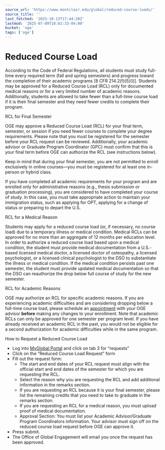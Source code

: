 ```yaml
---
source_url: 'https://www.montclair.edu/global/reduced-course-loads/'
source_title: ''
last_fetched: '2025-10-13T17:44:20Z'
lastmod: '2025-07-09T10:02:33-04:00'
bucket: 'oge'
tags: ['oge']
---
```


# Reduced Course Load

According to the Code of Federal Regulations, all students must study full-time every required term (fall and spring semesters) and progress toward the completion of their academic programs [8 CFR 214.2(f)(5)(I)]. Students may be approved for a Reduced Course Load (RCL) only for documented medical reasons or for a very limited number of academic reasons. Additionally, students are allowed to take fewer than a full-time course load if it is their final semester and they need fewer credits to complete their program.

RCL for Final Semester

OGE may approve a Reduced Course Load (RCL) for your final term, semester, or session if you need fewer courses to complete your degree requirements. Please note that you must be registered for the semester before your RCL request can be reviewed. Additionally, your academic advisor or Graduate Program Coordinator (GPC) must confirm that this is your final term before OGE can authorize the RCL (see instructions below).

Keep in mind that during your final semester, you are not permitted to enroll exclusively in online courses—you must be registered for at least one in-person or hybrid class.

If you have completed all academic requirements for your program and are enrolled only for administrative reasons (e.g., thesis submission or graduation processing), you are considered to have completed your course of study. In this case, you must take appropriate action to maintain your immigration status, such as applying for OPT, applying for a change of status or preparing to depart the U.S.

RCL for a Medical Reason

Students may apply for a reduced course load (or, if necessary, no course load) due to a temporary illness or medical condition. Medical RCLs can be approved for no more than an aggregate of 12 months per education level. In order to authorize a reduced course load based upon a medical condition, the student must provide medical documentation from a U.S.-based licensed medical doctor, a licensed doctor of osteopathy, a licensed psychologist, or a licensed clinical psychologist to the DSO to substantiate the illness or medical condition. If the medical condition persists past one semester, the student must provide updated medical documentation so that the DSO can reauthorize the drop below full course of study for the new semester.

RCL for Academic Reasons

OGE may authorize an RCL for specific academic reasons. If you are experiencing academic difficulties and are considering dropping below a full-time course load, please schedule an [appointment](https://www.montclair.edu/global/appointments/) with your OGE advisor **before** making any changes to your enrollment. Note that academic RCLs can only be approved for one semester per program level. If you have already received an academic RCL in the past, you would not be eligible for a second authorization for academic difficulties while in the same program.

How to Request a Reduced Course Load

* Log into [MyGlobal Portal](https://montclair-isss.terradotta.com/index.cfm?FuseAction=Security.AngLogin) and click on tab 3 for “requests”
* Click on the “Reduced Course Load Request” form
* Fill out the request form:
  + The start and end dates of your RCL request must align with the official start and end dates of the semester for which you are requesting the RCL.
  + Select the reason why you are requesting the RCL and add additional information in the remarks section.
  + If you are requesting an RCL because it is your final semester, please list the remaining credits that you need to take to graduate in the remarks section.
  + If you are requesting an RCL for a medical reason, you must upload proof of medical documentation.
  + Approval Section: You must list your Academic Advisor/Graduate Program Coordinators information. Your advisor must sign off on the reduced course load request before OGE can approve it.
* Press submit.
* The Office of Global Engagement will email you once the request has been approved.